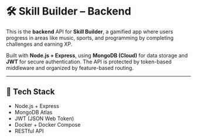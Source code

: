 # 🛠️ Skill Builder – Backend

This is the **backend** API for **Skill Builder**, a gamified app where users progress in areas like music, sports, and programming by completing challenges and earning XP.

Built with **Node.js + Express**, using **MongoDB (Cloud)** for data storage and **JWT** for secure authentication. The API is protected by token-based middleware and organized by feature-based routing.

---

## 🧩 Tech Stack

- Node.js + Express
- MongoDB Atlas
- JWT (JSON Web Token)
- Docker + Docker Compose
- RESTful API
